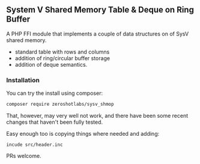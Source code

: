 ## System V Shared Memory Table & Deque on Ring Buffer

A PHP FFI module that implements a couple of data structures on of SysV shared memory.
- standard table with rows and columns
- addition of ring/circular buffer storage
- addition of deque semantics.

### Installation

You can try the install using composer:

```bash
composer require zeroshotlabs/sysv_shmop
```

That, however, may very well not work, and there have been some recent changes that
haven't been fully tested.

Easy enough too is copying things where needed and adding:

`incude src/header.inc`


PRs welcome.
